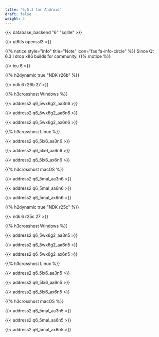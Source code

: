 ```yaml
---
title: "6.5.3 for Android"
draft: false
weight: 3
---
```


{{< database_backend "6" "sqlite" >}}

{{< qt6tls openssl3 >}}

{{% notice style="info" title="Note"  icon="fas fa-info-circle" %}}
Since Qt 6.3 I drop x86 builds for community.
{{% /notice %}}

{{< icu 6 >}}

{{% h2dynamic true "NDK r26b" %}}

{{< ndk 6 r26b 27 >}}

{{% h3crosshost Windows %}}

{{< address2 q6_5wx6g2_aa3n6 >}}

{{< address2 q6_5wx6g2_aa6n6 >}}

{{< address2 q6_5wx6g2_ax6n6 >}}

{{% h3crosshost Linux %}}

{{< address2 q6_5lx6_aa3n6 >}}

{{< address2 q6_5lx6_aa6n6 >}}

{{< address2 q6_5lx6_ax6n6 >}}

{{% h3crosshost macOS %}}

{{< address2 q6_5mal_aa3n6 >}}

{{< address2 q6_5mal_aa6n6 >}}

{{< address2 q6_5mal_ax6n6 >}}

{{% h2dynamic true "NDK r25c" %}}

{{< ndk 6 r25c 27 >}}

{{% h3crosshost Windows %}}

{{< address2 q6_5wx6g2_aa3n5 >}}

{{< address2 q6_5wx6g2_aa6n5 >}}

{{< address2 q6_5wx6g2_ax6n5 >}}

{{% h3crosshost Linux %}}

{{< address2 q6_5lx6_aa3n5 >}}

{{< address2 q6_5lx6_aa6n5 >}}

{{< address2 q6_5lx6_ax6n5 >}}

{{% h3crosshost macOS %}}

{{< address2 q6_5mal_aa3n5 >}}

{{< address2 q6_5mal_aa6n5 >}}

{{< address2 q6_5mal_ax6n5 >}}
